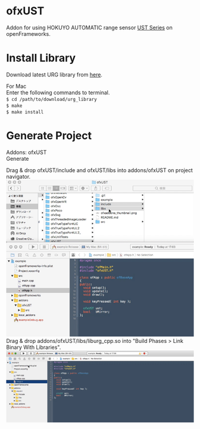 # ofxUST
Addon for using HOKUYO AUTOMATIC range sensor [UST Series](http://www.hokuyo-aut.co.jp/search/single.php?serial=16) on openFrameworks.

# Install Library
Download latest URG library from [here](https://sourceforge.net/projects/urgnetwork/files/urg_library/).

For Mac  
Enter the following commands to terminal.  
`$ cd /path/to/download/urg_library`  
`$ make`  
`$ make install`  

# Generate Project
Addons: ofxUST  
Generate  
  
Drag & drop ofxUST/include and ofxUST/libs into addons/ofxUST on project navigator.  
![step01](img-step01.gif)  
Drag & drop addons/ofxUST/libs/liburg_cpp.so into "Build Phases > Link Binary With Libraries".  
![step02](img-step02.gif)  